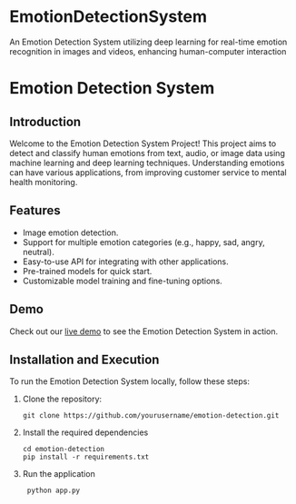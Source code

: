 # EmotionDetectionSystem
An Emotion Detection System utilizing deep learning for real-time emotion recognition in images and videos, enhancing human-computer interaction

# Emotion Detection System

## Introduction
Welcome to the Emotion Detection System Project! This project aims to detect and classify human emotions from text, audio, or image data using machine learning and deep learning techniques. Understanding emotions can have various applications, from improving customer service to mental health monitoring.

## Features
- Image emotion detection.
- Support for multiple emotion categories (e.g., happy, sad, angry, neutral).
- Easy-to-use API for integrating with other applications.
- Pre-trained models for quick start.
- Customizable model training and fine-tuning options.

## Demo
Check out our [live demo](https://example.com/emotion-detection-demo) to see the Emotion Detection System in action.

## Installation and Execution
To run the Emotion Detection System locally, follow these steps:

1. Clone the repository:
   ```
   git clone https://github.com/yourusername/emotion-detection.git

   ```

2. Install the required dependencies
    
   ``` 
   cd emotion-detection
   pip install -r requirements.txt 
   
   ```

3. Run the application
   
   ```
    python app.py

   ```
